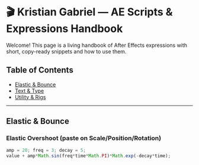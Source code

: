 # 🎬 Kristian Gabriel — AE Scripts & Expressions Handbook

Welcome! This page is a living handbook of After Effects expressions with short, copy-ready snippets and how to use them.

## Table of Contents
- [Elastic & Bounce](#elastic--bounce)
- [Text & Type](#text--type)
- [Utility & Rigs](#utility--rigs)

---

## Elastic & Bounce

### Elastic Overshoot (paste on Scale/Position/Rotation)
```js
amp = 20; freq = 3; decay = 5;
value + amp*Math.sin(freq*time*Math.PI)*Math.exp(-decay*time);
